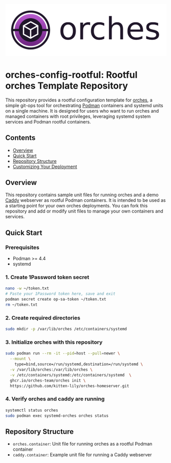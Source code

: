![orches logo](https://raw.githubusercontent.com/orches-team/common/main/orches-logo-text.png)

# orches-config-rootful: Rootful orches Template Repository

This repository provides a rootful configuration template for [orches](https://github.com/orches-team/orches), a simple git-ops tool for orchestrating [Podman](https://podman.io/) containers and systemd units on a single machine. It is designed for users who want to run orches and managed containers with root privileges, leveraging systemd system services and Podman rootful containers.

## Contents

- [Overview](#overview)
- [Quick Start](#quick-start)
- [Repository Structure](#repository-structure)
- [Customizing Your Deployment](#customizing-your-deployment)

## Overview

This repository contains sample unit files for running orches and a demo [Caddy](https://caddyserver.com/) webserver as rootful Podman containers. It is intended to be used as a starting point for your own orches deployments. You can fork this repository and add or modify unit files to manage your own containers and services.

## Quick Start

### Prerequisites
- Podman >= 4.4
- systemd

### 1. Create 1Password token secret
```bash
nano -w ~/token.txt
# Paste your 1Password token here, save and exit
podman secret create op-sa-token ~/token.txt
rm ~/token.txt
```

### 2. Create required directories
```bash
sudo mkdir -p /var/lib/orches /etc/containers/systemd
```

### 3. Initialize orches with this repository
```bash
sudo podman run --rm -it --pid=host --pull=newer \
  --mount \
    type=bind,source=/run/systemd,destination=/run/systemd \
  -v /var/lib/orches:/var/lib/orches \
  -v /etc/containers/systemd:/etc/containers/systemd  \
  ghcr.io/orches-team/orches init \
  https://github.com/kitten-lily/orches-homeserver.git
```

### 4. Verify orches and caddy are running
```bash
systemctl status orches
sudo podman exec systemd-orches orches status
```

## Repository Structure

- `orches.container`: Unit file for running orches as a rootful Podman container
- `caddy.container`: Example unit file for running a Caddy webserver
